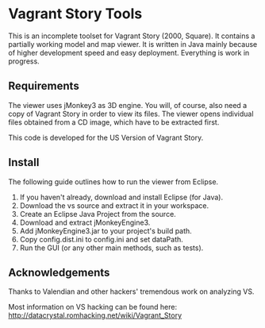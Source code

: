 # Vagrant Story Tools

This is an incomplete toolset for Vagrant Story (2000, Square). It
contains a partially working model and map viewer. It is written in Java
mainly because of higher development speed and easy deployment.
Everything is work in progress.

## Requirements

The viewer uses jMonkey3 as 3D engine. You will, of course, also need a
copy of Vagrant Story in order to view its files. The viewer opens
individual files obtained from a CD image, which have to be extracted
first.

This code is developed for the US Version of Vagrant Story.

## Install

The following guide outlines how to run the viewer from Eclipse.

1. If you haven't already, download and install Eclipse (for Java).
2. Download the vs source and extract it in your workspace.
3. Create an Eclipse Java Project from the source.
4. Download and extract jMonkeyEngine3.
5. Add jMonkeyEngine3.jar to your project's build path.
6. Copy config.dist.ini to config.ini and set dataPath.
7. Run the GUI (or any other main methods, such as tests).

## Acknowledgements

Thanks to Valendian and other hackers' tremendous work on analyzing VS.

Most information on VS hacking can be found here:
http://datacrystal.romhacking.net/wiki/Vagrant_Story
